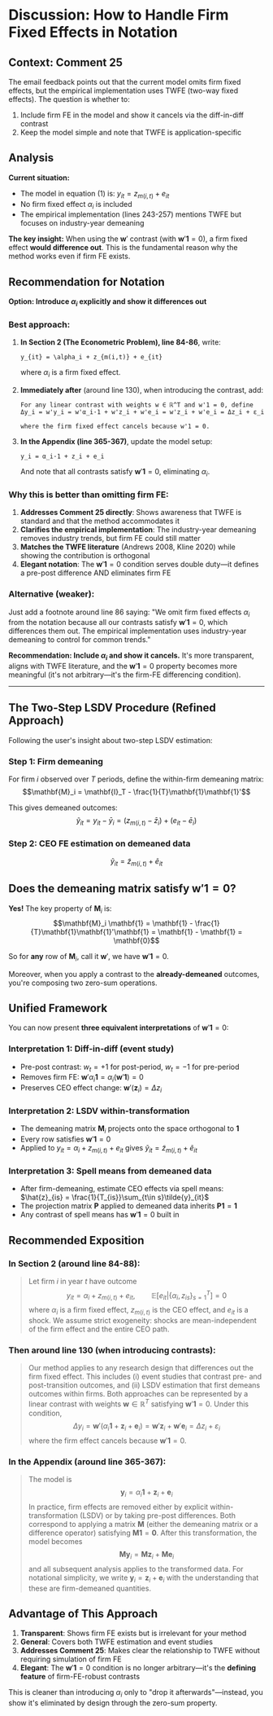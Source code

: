 # Discussion: How to Handle Firm Fixed Effects in Notation

## Context: Comment 25

The email feedback points out that the current model omits firm fixed effects, but the empirical implementation uses TWFE (two-way fixed effects). The question is whether to:
1. Include firm FE in the model and show it cancels via the diff-in-diff contrast
2. Keep the model simple and note that TWFE is application-specific

## Analysis

**Current situation:**
- The model in equation (1) is: $y_{it} = z_{m(i,t)} + e_{it}$
- No firm fixed effect $\alpha_i$ is included
- The empirical implementation (lines 243-257) mentions TWFE but focuses on industry-year demeaning

**The key insight:** When using the $\mathbf{w}'$ contrast (with $\mathbf{w}'\mathbf{1}=0$), a firm fixed effect **would difference out**. This is the fundamental reason why the method works even if firm FE exists.

## Recommendation for Notation

**Option: Introduce $\alpha_i$ explicitly and show it differences out**

### Best approach:

1. **In Section 2 (The Econometric Problem), line 84-86**, write:
   ```
   y_{it} = \alpha_i + z_{m(i,t)} + e_{it}
   ```
   where $\alpha_i$ is a firm fixed effect.

2. **Immediately after** (around line 130), when introducing the contrast, add:
   ```
   For any linear contrast with weights w ∈ ℝ^T and w'1 = 0, define
   Δy_i = w'y_i = w'α_i·1 + w'z_i + w'e_i = w'z_i + w'e_i = Δz_i + ε_i
   
   where the firm fixed effect cancels because w'1 = 0.
   ```

3. **In the Appendix (line 365-367)**, update the model setup:
   ```
   y_i = α_i·1 + z_i + e_i
   ```
   And note that all contrasts satisfy $\mathbf{w}'\mathbf{1}=0$, eliminating $\alpha_i$.

### Why this is better than omitting firm FE:

1. **Addresses Comment 25 directly**: Shows awareness that TWFE is standard and that the method accommodates it
2. **Clarifies the empirical implementation**: The industry-year demeaning removes industry trends, but firm FE could still matter
3. **Matches the TWFE literature** (Andrews 2008, Kline 2020) while showing the contribution is orthogonal
4. **Elegant notation**: The $\mathbf{w}'\mathbf{1}=0$ condition serves double duty—it defines a pre-post difference AND eliminates firm FE

### Alternative (weaker):

Just add a footnote around line 86 saying: "We omit firm fixed effects $\alpha_i$ from the notation because all our contrasts satisfy $\mathbf{w}'\mathbf{1}=0$, which differences them out. The empirical implementation uses industry-year demeaning to control for common trends."

**Recommendation: Include $\alpha_i$ and show it cancels.** It's more transparent, aligns with TWFE literature, and the $\mathbf{w}'\mathbf{1}=0$ property becomes more meaningful (it's not arbitrary—it's the firm-FE differencing condition).

---

## The Two-Step LSDV Procedure (Refined Approach)

Following the user's insight about two-step LSDV estimation:

### Step 1: Firm demeaning
For firm $i$ observed over $T$ periods, define the within-firm demeaning matrix:
$$\mathbf{M}_i = \mathbf{I}_T - \frac{1}{T}\mathbf{1}\mathbf{1}'$$

This gives demeaned outcomes:
$$\tilde{y}_{it} = y_{it} - \bar{y}_i = (z_{m(i,t)} - \bar{z}_i) + (e_{it} - \bar{e}_i)$$

### Step 2: CEO FE estimation on demeaned data
$$\tilde{y}_{it} = \tilde{z}_{m(i,t)} + \tilde{e}_{it}$$

## Does the demeaning matrix satisfy $\mathbf{w}'\mathbf{1}=0$?

**Yes!** The key property of $\mathbf{M}_i$ is:
$$\mathbf{M}_i \mathbf{1} = \mathbf{1} - \frac{1}{T}\mathbf{1}\mathbf{1}'\mathbf{1} = \mathbf{1} - \mathbf{1} = \mathbf{0}$$

So for **any** row of $\mathbf{M}_i$, call it $\mathbf{w}'$, we have $\mathbf{w}'\mathbf{1}=0$.

Moreover, when you apply a contrast to the **already-demeaned** outcomes, you're composing two zero-sum operations.

## Unified Framework

You can now present **three equivalent interpretations** of $\mathbf{w}'\mathbf{1}=0$:

### Interpretation 1: Diff-in-diff (event study)
- Pre-post contrast: $w_t = +1$ for post-period, $w_t = -1$ for pre-period
- Removes firm FE: $\mathbf{w}'\alpha_i\mathbf{1} = \alpha_i(\mathbf{w}'\mathbf{1}) = 0$
- Preserves CEO effect change: $\mathbf{w}'(\mathbf{z}_i) = \Delta z_i$

### Interpretation 2: LSDV within-transformation
- The demeaning matrix $\mathbf{M}_i$ projects onto the space orthogonal to $\mathbf{1}$
- Every row satisfies $\mathbf{w}'\mathbf{1}=0$
- Applied to $y_{it} = \alpha_i + z_{m(i,t)} + e_{it}$ gives $\tilde{y}_{it} = \tilde{z}_{m(i,t)} + \tilde{e}_{it}$

### Interpretation 3: Spell means from demeaned data
- After firm-demeaning, estimate CEO effects via spell means: $\hat{z}_{is} = \frac{1}{T_{is}}\sum_{t\in s}\tilde{y}_{it}$
- The projection matrix $\mathbf{P}$ applied to demeaned data inherits $\mathbf{P}\mathbf{1}=\mathbf{1}$
- Any contrast of spell means has $\mathbf{w}'\mathbf{1}=0$ built in

## Recommended Exposition

### In Section 2 (around line 84-88):

> Let firm $i$ in year $t$ have outcome
> $$y_{it} = \alpha_i + z_{m(i,t)} + e_{it}, \qquad \mathbb{E}[e_{it}|\{\alpha_i, z_{is}\}_{s=1}^T]=0$$
> where $\alpha_i$ is a firm fixed effect, $z_{m(i,t)}$ is the CEO effect, and $e_{it}$ is a shock. We assume strict exogeneity: shocks are mean-independent of the firm effect and the entire CEO path.

### Then around line 130 (when introducing contrasts):

> Our method applies to any research design that differences out the firm fixed effect. This includes (i) event studies that contrast pre- and post-transition outcomes, and (ii) LSDV estimation that first demeans outcomes within firms. Both approaches can be represented by a linear contrast with weights $\mathbf{w}\in\mathbb{R}^T$ satisfying $\mathbf{w}'\mathbf{1}=0$. Under this condition,
> $$\Delta y_i = \mathbf{w}'(\alpha_i\mathbf{1} + \mathbf{z}_i + \mathbf{e}_i) = \mathbf{w}'\mathbf{z}_i + \mathbf{w}'\mathbf{e}_i = \Delta z_i + \varepsilon_i$$
> where the firm effect cancels because $\mathbf{w}'\mathbf{1}=0$. 

### In the Appendix (around line 365-367):

> The model is
> $$\mathbf{y}_i = \alpha_i\mathbf{1} + \mathbf{z}_i + \mathbf{e}_i$$
> In practice, firm effects are removed either by explicit within-transformation (LSDV) or by taking pre-post differences. Both correspond to applying a matrix $\mathbf{M}$ (either the demeaning matrix or a difference operator) satisfying $\mathbf{M}\mathbf{1}=\mathbf{0}$. After this transformation, the model becomes
> $$\mathbf{M}\mathbf{y}_i = \mathbf{M}\mathbf{z}_i + \mathbf{M}\mathbf{e}_i$$
> and all subsequent analysis applies to the transformed data. For notational simplicity, we write $\mathbf{y}_i = \mathbf{z}_i + \mathbf{e}_i$ with the understanding that these are firm-demeaned quantities.

## Advantage of This Approach

1. **Transparent**: Shows firm FE exists but is irrelevant for your method
2. **General**: Covers both TWFE estimation and event studies  
3. **Addresses Comment 25**: Makes clear the relationship to TWFE without requiring simulation of firm FE
4. **Elegant**: The $\mathbf{w}'\mathbf{1}=0$ condition is no longer arbitrary—it's the **defining feature** of firm-FE-robust contrasts

This is cleaner than introducing $\alpha_i$ only to "drop it afterwards"—instead, you show it's eliminated by design through the zero-sum property.
